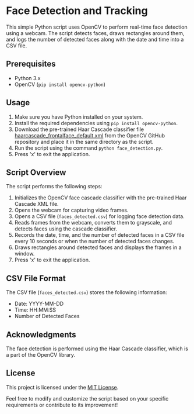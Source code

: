 # Face Detection and Tracking

This simple Python script uses OpenCV to perform real-time face detection using a webcam. The script detects faces, draws rectangles around them, and logs the number of detected faces along with the date and time into a CSV file.

## Prerequisites

- Python 3.x
- OpenCV (`pip install opencv-python`)

## Usage

1. Make sure you have Python installed on your system.
2. Install the required dependencies using `pip install opencv-python`.
3. Download the pre-trained Haar Cascade classifier file [haarcascade_frontalface_default.xml](https://github.com/opencv/opencv/blob/master/data/haarcascades/haarcascade_frontalface_default.xml) from the OpenCV GitHub repository and place it in the same directory as the script.
4. Run the script using the command `python face_detection.py`.
5. Press 'x' to exit the application.

## Script Overview

The script performs the following steps:

1. Initializes the OpenCV face cascade classifier with the pre-trained Haar Cascade XML file.
2. Opens the webcam for capturing video frames.
3. Opens a CSV file (`faces_detected.csv`) for logging face detection data.
4. Reads frames from the webcam, converts them to grayscale, and detects faces using the cascade classifier.
5. Records the date, time, and the number of detected faces in a CSV file every 10 seconds or when the number of detected faces changes.
6. Draws rectangles around detected faces and displays the frames in a window.
7. Press 'x' to exit the application.

## CSV File Format

The CSV file (`faces_detected.csv`) stores the following information:

- Date: YYYY-MM-DD
- Time: HH:MM:SS
- Number of Detected Faces

## Acknowledgments

The face detection is performed using the Haar Cascade classifier, which is a part of the OpenCV library.

## License

This project is licensed under the [MIT License](LICENSE).

Feel free to modify and customize the script based on your specific requirements or contribute to its improvement!
